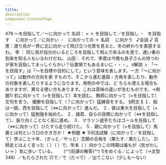 ```yaml
---
title:
description
component:ContentPage
---
```



479.～を目指して／～に向かって
名詞： × ＋ を目指して／を目指し ・
  を目指す  
  に向かって／に向かい ・
  に向かっての ＋ 名詞  
  に向かう  
♪会話 ♪
百恵：渡り鳥が一斉に北に向かって飛び立つ光景を見ると、冬の終わりを実感するわ。
李 ： 同じ鳥が自分のいるところを目指して飛んで来るのを見て、遅い春の到来を知る人もいるわけだね。 山田： それで、李君は今晩も良子さんの待つわが家を目指してまっしぐらかい？伝書鳩でもあるまいに・・・。
♯解説 ♭
「～を目指す」は「～を目標や目的にして」という意味を表します。一方「～に向かって」は動作の方向を表 すもので、そこから進む進路・方角を表したり、動作の対象を表したりするようになります。用例の中では、ど ちらも使える場合もありますが、異なる使い方もあります。これは意味の違いが生むものです。→例題1)
机に向かって（×を目指して）本を読む。 教師に向かって（×を目指して）文句を言う。 優勝を目指して（？に向かって）猛練習をする。
§例文 §
１．船は一路、西を目指して（⇔に向かって）進んだ。
２．彼は東大を目指して（×に向かって）猛勉強を始めた。
２．諸君、自らの目標に向かって（⇔を目指して）、振り向くことなく前に進め。
３．マラソン選手たちはゴールを目指して（⇔に向かって）ひたすら走り続けた。
５．親に向かって（×を目指して）馬鹿とは何という口のきき方か！
★例題 ★
1)司法試験（に向かって／を目指して）学ぶこと十年、（きっと／やっと）念願の合格を（果たす／果たした）。
2) 師走とはよく言った（ ）（ ）で、年末（ ）向かうこの時期は誰もが（気ぜわしい→ ）気に歩い
ている。      
(^^)前課の解答(^^)
1)をめぐる／によって（→文型348）／もたらされた
2)で／で（だ→で）／出てこない（少しも～ない）
